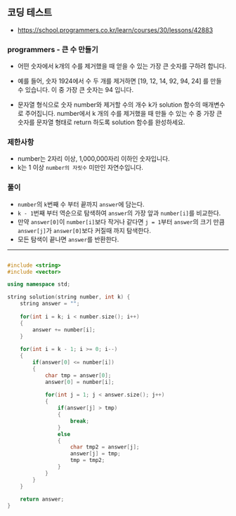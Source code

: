 ## 코딩 테스트
- https://school.programmers.co.kr/learn/courses/30/lessons/42883

### programmers - 큰 수 만들기

- 어떤 숫자에서 k개의 수를 제거했을 때 얻을 수 있는 가장 큰 숫자를 구하려 합니다.

- 예를 들어, 숫자 1924에서 수 두 개를 제거하면 [19, 12, 14, 92, 94, 24] 를 만들 수 있습니다. 이 중 가장 큰 숫자는 94 입니다.

- 문자열 형식으로 숫자 number와 제거할 수의 개수 k가 solution 함수의 매개변수로 주어집니다. number에서 k 개의 수를 제거했을 때 만들 수 있는 수 중 가장 큰 숫자를 문자열 형태로 return 하도록 solution 함수를 완성하세요.


### 제한사항
- number는 2자리 이상, 1,000,000자리 이하인 숫자입니다.
- k는 1 이상 `number의 자릿수` 미만인 자연수입니다.

### 풀이
- `number`의 `k`번째 수 부터 끝까지 `answer`에 담는다.
- `k - 1`번째 부터 역순으로 탐색하여 `answer`의 가장 앞과 `number[i]`를 비교한다.
- 만약 `answer[0]`이 `number[i]`보다 작거나 같다면 `j = 1`부터 `answer`의 크기 만큼 `answer[j]`가 `answer[0]`보다 커질때 까지 탐색한다.
- 모든 탐색이 끝나면 `answer`를 반환한다.

***
```c++

#include <string>
#include <vector>

using namespace std;

string solution(string number, int k) {
    string answer = "";
    
    for(int i = k; i < number.size(); i++)
    {
        answer += number[i];
    }
    
    for(int i = k - 1; i >= 0; i--)
    {
        if(answer[0] <= number[i])
        {
            char tmp = answer[0];
            answer[0] = number[i];
            
            for(int j = 1; j < answer.size(); j++)
            {
                if(answer[j] > tmp)
                {
                    break;
                }
                else
                {
                    char tmp2 = answer[j];
                    answer[j] = tmp;
                    tmp = tmp2;
                }
            }
        }
    }
    
    return answer;
}

```
